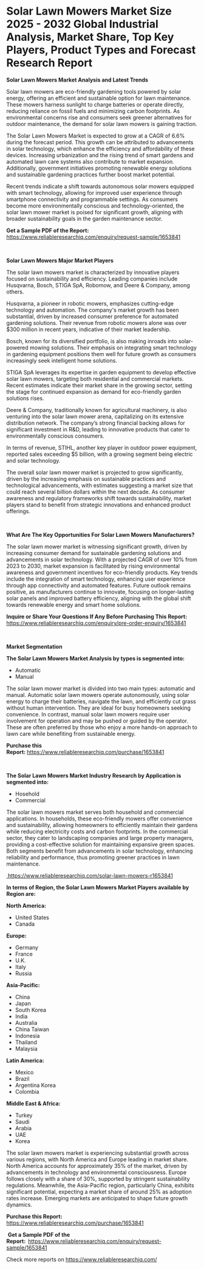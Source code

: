 <p><h1>Solar Lawn Mowers Market Size 2025 - 2032 Global Industrial Analysis, Market Share, Top Key Players, Product Types and Forecast Research Report</h1></p><p><strong>Solar Lawn Mowers Market Analysis and Latest Trends</strong></p>
<p><p>Solar lawn mowers are eco-friendly gardening tools powered by solar energy, offering an efficient and sustainable option for lawn maintenance. These mowers harness sunlight to charge batteries or operate directly, reducing reliance on fossil fuels and minimizing carbon footprints. As environmental concerns rise and consumers seek greener alternatives for outdoor maintenance, the demand for solar lawn mowers is gaining traction.</p><p>The Solar Lawn Mowers Market is expected to grow at a CAGR of 6.6% during the forecast period. This growth can be attributed to advancements in solar technology, which enhance the efficiency and affordability of these devices. Increasing urbanization and the rising trend of smart gardens and automated lawn care systems also contribute to market expansion. Additionally, government initiatives promoting renewable energy solutions and sustainable gardening practices further boost market potential.</p><p>Recent trends indicate a shift towards autonomous solar mowers equipped with smart technology, allowing for improved user experience through smartphone connectivity and programmable settings. As consumers become more environmentally conscious and technology-oriented, the solar lawn mower market is poised for significant growth, aligning with broader sustainability goals in the garden maintenance sector.</p></p>
<p><strong>Get a Sample PDF of the Report:&nbsp;</strong> <a href="https://www.reliableresearchiq.com/enquiry/request-sample/1653841?utm_campaign=2655&utm_medium=2&utm_source=Github&utm_content=ia&utm_term=07032025&utm_id=solar-lawn-mowers">https://www.reliableresearchiq.com/enquiry/request-sample/1653841</a></p>
<p>&nbsp;</p>
<p><strong>Solar Lawn Mowers Major Market Players</strong></p>
<p><p>The solar lawn mowers market is characterized by innovative players focused on sustainability and efficiency. Leading companies include Husqvarna, Bosch, STIGA SpA, Robomow, and Deere & Company, among others.</p><p>Husqvarna, a pioneer in robotic mowers, emphasizes cutting-edge technology and automation. The company's market growth has been substantial, driven by increased consumer preference for automated gardening solutions. Their revenue from robotic mowers alone was over $300 million in recent years, indicative of their market leadership.</p><p>Bosch, known for its diversified portfolio, is also making inroads into solar-powered mowing solutions. Their emphasis on integrating smart technology in gardening equipment positions them well for future growth as consumers increasingly seek intelligent home solutions.</p><p>STIGA SpA leverages its expertise in garden equipment to develop effective solar lawn mowers, targeting both residential and commercial markets. Recent estimates indicate their market share in the growing sector, setting the stage for continued expansion as demand for eco-friendly garden solutions rises.</p><p>Deere & Company, traditionally known for agricultural machinery, is also venturing into the solar lawn mower arena, capitalizing on its extensive distribution network. The company’s strong financial backing allows for significant investment in R&D, leading to innovative products that cater to environmentally conscious consumers.</p><p>In terms of revenue, STIHL, another key player in outdoor power equipment, reported sales exceeding $5 billion, with a growing segment being electric and solar technology. </p><p>The overall solar lawn mower market is projected to grow significantly, driven by the increasing emphasis on sustainable practices and technological advancements, with estimates suggesting a market size that could reach several billion dollars within the next decade. As consumer awareness and regulatory frameworks shift towards sustainability, market players stand to benefit from strategic innovations and enhanced product offerings.</p></p>
<p>&nbsp;</p>
<p><strong>What Are The Key Opportunities For Solar Lawn Mowers Manufacturers?</strong></p>
<p><p>The solar lawn mower market is witnessing significant growth, driven by increasing consumer demand for sustainable gardening solutions and advancements in solar technology. With a projected CAGR of over 10% from 2023 to 2030, market expansion is facilitated by rising environmental awareness and government incentives for eco-friendly products. Key trends include the integration of smart technology, enhancing user experience through app connectivity and automated features. Future outlook remains positive, as manufacturers continue to innovate, focusing on longer-lasting solar panels and improved battery efficiency, aligning with the global shift towards renewable energy and smart home solutions.</p></p>
<p><strong>Inquire or Share Your Questions If Any Before Purchasing This Report:</strong> <a href="https://www.reliableresearchiq.com/enquiry/pre-order-enquiry/1653841?utm_campaign=2655&utm_medium=2&utm_source=Github&utm_content=ia&utm_term=07032025&utm_id=solar-lawn-mowers">https://www.reliableresearchiq.com/enquiry/pre-order-enquiry/1653841</a></p>
<p>&nbsp;</p>
<p><strong>Market Segmentation</strong></p>
<p><strong>The Solar Lawn Mowers Market Analysis by types is segmented into:</strong></p>
<p><ul><li>Automatic</li><li>Manual</li></ul></p>
<p><p>The solar lawn mower market is divided into two main types: automatic and manual. Automatic solar lawn mowers operate autonomously, using solar energy to charge their batteries, navigate the lawn, and efficiently cut grass without human intervention. They are ideal for busy homeowners seeking convenience. In contrast, manual solar lawn mowers require user involvement for operation and may be pushed or guided by the operator. These are often preferred by those who enjoy a more hands-on approach to lawn care while benefiting from sustainable energy.</p></p>
<p><strong>Purchase this Report:&nbsp;</strong><a href="https://www.reliableresearchiq.com/purchase/1653841?utm_campaign=2655&utm_medium=2&utm_source=Github&utm_content=ia&utm_term=07032025&utm_id=solar-lawn-mowers">https://www.reliableresearchiq.com/purchase/1653841</a></p>
<p>&nbsp;</p>
<p><strong>The Solar Lawn Mowers Market Industry Research by Application is segmented into:</strong></p>
<p><ul><li>Hosehold</li><li>Commercial</li></ul></p>
<p><p>The solar lawn mowers market serves both household and commercial applications. In households, these eco-friendly mowers offer convenience and sustainability, allowing homeowners to efficiently maintain their gardens while reducing electricity costs and carbon footprints. In the commercial sector, they cater to landscaping companies and large property managers, providing a cost-effective solution for maintaining expansive green spaces. Both segments benefit from advancements in solar technology, enhancing reliability and performance, thus promoting greener practices in lawn maintenance.</p></p>
<p><a href="https://www.reliableresearchiq.com/solar-lawn-mowers-r1653841?utm_campaign=2655&utm_medium=2&utm_source=Github&utm_content=ia&utm_term=07032025&utm_id=solar-lawn-mowers">&nbsp;https://www.reliableresearchiq.com/solar-lawn-mowers-r1653841</a></p>
<p><strong>In terms of Region, the Solar Lawn Mowers Market Players available by Region are:</strong></p>
<p>
    <p> <strong> North America: </strong>
        <ul>
            <li>United States</li>
            <li>Canada</li>
        </ul>
        </p> 
    <p> <strong> Europe: </strong>
        <ul>
            <li>Germany</li>
            <li>France</li>
            <li>U.K.</li>
            <li>Italy</li>
            <li>Russia</li>
        </ul>
        </p> 
    <p> <strong> Asia-Pacific: </strong>
        <ul>
            <li>China</li>
            <li>Japan</li>
            <li>South Korea</li>
            <li>India</li>
            <li>Australia</li>
            <li>China Taiwan</li>
            <li>Indonesia</li>
            <li>Thailand</li>
            <li>Malaysia</li>
        </ul>
        </p> 
    <p> <strong> Latin America: </strong>
        <ul>
            <li>Mexico</li>
            <li>Brazil</li>
            <li>Argentina Korea</li>
            <li>Colombia</li>
        </ul>
        </p> 
    <p> <strong> Middle East & Africa: </strong>
        <ul>
            <li>Turkey</li>
            <li>Saudi</li>
            <li>Arabia</li>
            <li>UAE</li>
            <li>Korea</li>
        </ul>
    </p>
    </p>
<p><p>The solar lawn mowers market is experiencing substantial growth across various regions, with North America and Europe leading in market share. North America accounts for approximately 35% of the market, driven by advancements in technology and environmental consciousness. Europe follows closely with a share of 30%, supported by stringent sustainability regulations. Meanwhile, the Asia-Pacific region, particularly China, exhibits significant potential, expecting a market share of around 25% as adoption rates increase. Emerging markets are anticipated to shape future growth dynamics.</p></p>
<p><strong>Purchase this Report: </strong><a href="https://www.reliableresearchiq.com/purchase/1653841?utm_campaign=2655&utm_medium=2&utm_source=Github&utm_content=ia&utm_term=07032025&utm_id=solar-lawn-mowers">https://www.reliableresearchiq.com/purchase/1653841</a></p>
<p>&nbsp;<strong>Get a Sample PDF of the Report:&nbsp;&nbsp;</strong><a href="https://www.reliableresearchiq.com/enquiry/request-sample/1653841?utm_campaign=2655&utm_medium=2&utm_source=Github&utm_content=ia&utm_term=07032025&utm_id=solar-lawn-mowers">https://www.reliableresearchiq.com/enquiry/request-sample/1653841</a></p>
<p><strong></strong></p>
<p>Check more reports on <a href="https://www.reliableresearchiq.com/?utm_campaign=2655&utm_medium=2&utm_source=Github&utm_content=ia&utm_term=07032025&utm_id=solar-lawn-mowers">https://www.reliableresearchiq.com/</a></p>
